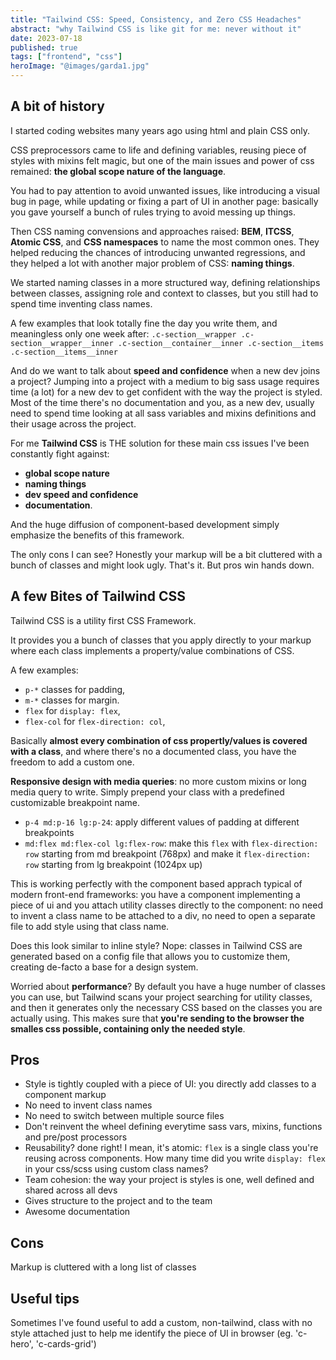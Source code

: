 ```yaml
---
title: "Tailwind CSS: Speed, Consistency, and Zero CSS Headaches"
abstract: "why Tailwind CSS is like git for me: never without it"
date: 2023-07-18
published: true
tags: ["frontend", "css"]
heroImage: "@images/garda1.jpg"
---
```

## A bit of history
I started coding websites many years ago using html and plain CSS only.

CSS preprocessors came to life and defining variables, reusing piece of styles with mixins felt magic, but one of the main issues and power of css remained: **the global scope nature of the language**.

You had to pay attention to avoid unwanted issues, like introducing a visual bug in page, while updating or fixing a part of UI in another page: basically you gave yourself a bunch of rules trying to avoid messing up things.

Then CSS naming convensions and approaches raised: **BEM**, **ITCSS**, **Atomic CSS**, and **CSS namespaces** to name the most common ones. They helped reducing the chances of introducing unwanted regressions, and they helped a lot with another major problem of CSS: **naming things**.

We started naming classes in a more structured way, defining relationships between classes, assigning role and context to classes, but you still had to spend time inventing class names.

A few examples that look totally fine the day you write them, and meaningless only one week after: `.c-section__wrapper .c-section__wrapper__inner .c-section__container__inner .c-section__items .c-section__items__inner`

And do we want to talk about **speed and confidence** when a new dev joins a project? Jumping into a project with a medium to big sass usage requires time (a lot) for a new dev to get confident with the way the project is styled. Most of the time there's no documentation and you, as a new dev, usually need to spend time looking at all sass variables and mixins definitions and their usage across the project.

For me **Tailwind CSS** is THE solution for these main css issues I've been constantly fight against:
- **global scope nature**
- **naming things**
- **dev speed and confidence**
- **documentation**.

And the huge diffusion of component-based development simply emphasize the benefits of this framework.

The only cons I can see? Honestly your markup will be a bit cluttered with a bunch of classes and might look ugly. That's it. But pros win hands down.

## A few Bites of Tailwind CSS
Tailwind CSS is a utility first CSS Framework.

It provides you a bunch of classes that you apply directly to your markup where each class implements a property/value combinations of CSS.

A few examples:
- `p-*` classes for padding,
- `m-*` classes for margin.
- `flex` for `display: flex`,
- `flex-col` for `flex-direction: col`,

Basically **almost every combination of css propertly/values is covered with a class**, and where there's no a documented class, you have the freedom to add a custom one.

**Responsive design with media queries**: no more custom mixins or long media query to write. Simply prepend your class with a predefined customizable breakpoint name.
- `p-4 md:p-16 lg:p-24`: apply different values of padding at different breakpoints
- `md:flex md:flex-col lg:flex-row`: make this `flex` with `flex-direction: row` starting from md breakpoint (768px) and make it `flex-direction: row` starting from lg breakpoint (1024px up)

This is working perfectly with the component based apprach typical of modern front-end frameworks: you have a component implementing a piece of ui and you attach utility classes directly to the component: no need to invent a class name to be attached to a div, no need to open a separate file to add style using that class name.

Does this look similar to inline style? Nope: classes in Tailwind CSS are generated based on a config file that allows you to customize them, creating de-facto a base for a design system.

Worried about **performance**? By default you have a huge number of classes you can use, but Tailwind scans your project searching for utility classes, and then it generates only the necessary CSS based on the classes you are actually using. This makes sure that **you're sending to the browser the smalles css possible, containing only the needed style**.


## Pros
- Style is tightly coupled with a piece of UI: you directly add classes to a component markup
- No need to invent class names
- No need to switch between multiple source files
- Don't reinvent the wheel defining everytime sass vars, mixins, functions and pre/post processors
- Reusability? done right! I mean, it's atomic: `flex` is a single class you're reusing across components. How many time did you write `display: flex` in your css/scss using custom class names?
- Team cohesion: the way your project is styles is one, well defined and shared across all devs
- Gives structure to the project and to the team
- Awesome documentation

## Cons
Markup is cluttered with a long list of classes

## Useful tips
Sometimes I've found useful to add a custom, non-tailwind, class with no style attached just to help me identify the piece of UI in browser (eg. 'c-hero', 'c-cards-grid')